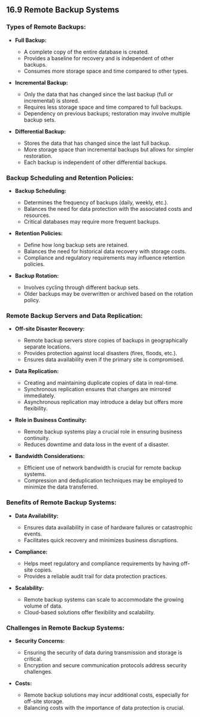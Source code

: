 ## 16.9 Remote Backup Systems

### Types of Remote Backups:

- **Full Backup:**
  - A complete copy of the entire database is created.
  - Provides a baseline for recovery and is independent of other backups.
  - Consumes more storage space and time compared to other types.

- **Incremental Backup:**
  - Only the data that has changed since the last backup (full or incremental) is stored.
  - Requires less storage space and time compared to full backups.
  - Dependency on previous backups; restoration may involve multiple backup sets.

- **Differential Backup:**
  - Stores the data that has changed since the last full backup.
  - More storage space than incremental backups but allows for simpler restoration.
  - Each backup is independent of other differential backups.

### Backup Scheduling and Retention Policies:

- **Backup Scheduling:**
  - Determines the frequency of backups (daily, weekly, etc.).
  - Balances the need for data protection with the associated costs and resources.
  - Critical databases may require more frequent backups.

- **Retention Policies:**
  - Define how long backup sets are retained.
  - Balances the need for historical data recovery with storage costs.
  - Compliance and regulatory requirements may influence retention policies.

- **Backup Rotation:**
  - Involves cycling through different backup sets.
  - Older backups may be overwritten or archived based on the rotation policy.

### Remote Backup Servers and Data Replication:

- **Off-site Disaster Recovery:**
  - Remote backup servers store copies of backups in geographically separate locations.
  - Provides protection against local disasters (fires, floods, etc.).
  - Ensures data availability even if the primary site is compromised.

- **Data Replication:**
  - Creating and maintaining duplicate copies of data in real-time.
  - Synchronous replication ensures that changes are mirrored immediately.
  - Asynchronous replication may introduce a delay but offers more flexibility.

- **Role in Business Continuity:**
  - Remote backup systems play a crucial role in ensuring business continuity.
  - Reduces downtime and data loss in the event of a disaster.

- **Bandwidth Considerations:**
  - Efficient use of network bandwidth is crucial for remote backup systems.
  - Compression and deduplication techniques may be employed to minimize the data transferred.

### Benefits of Remote Backup Systems:

- **Data Availability:**
  - Ensures data availability in case of hardware failures or catastrophic events.
  - Facilitates quick recovery and minimizes business disruptions.

- **Compliance:**
  - Helps meet regulatory and compliance requirements by having off-site copies.
  - Provides a reliable audit trail for data protection practices.

- **Scalability:**
  - Remote backup systems can scale to accommodate the growing volume of data.
  - Cloud-based solutions offer flexibility and scalability.

### Challenges in Remote Backup Systems:

- **Security Concerns:**
  - Ensuring the security of data during transmission and storage is critical.
  - Encryption and secure communication protocols address security challenges.

- **Costs:**
  - Remote backup solutions may incur additional costs, especially for off-site storage.
  - Balancing costs with the importance of data protection is crucial.